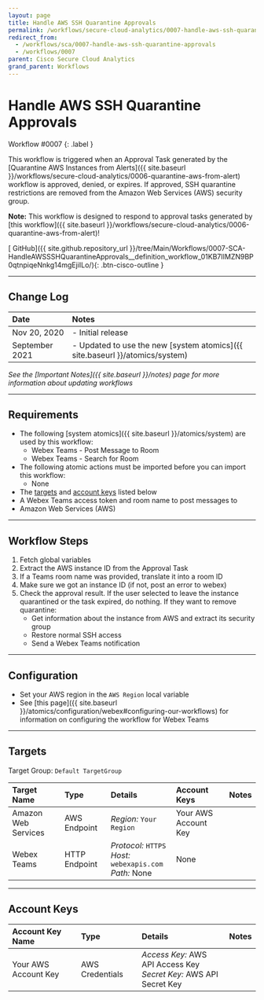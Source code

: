 ```yaml
---
layout: page
title: Handle AWS SSH Quarantine Approvals
permalink: /workflows/secure-cloud-analytics/0007-handle-aws-ssh-quarantine-approvals
redirect_from:
  - /workflows/sca/0007-handle-aws-ssh-quarantine-approvals
  - /workflows/0007
parent: Cisco Secure Cloud Analytics
grand_parent: Workflows
---
```


# Handle AWS SSH Quarantine Approvals
<div markdown="1">
Workflow #0007
{: .label }
</div>

This workflow is triggered when an Approval Task generated by the [Quarantine AWS Instances from Alerts]({{ site.baseurl }}/workflows/secure-cloud-analytics/0006-quarantine-aws-from-alert) workflow is approved, denied, or expires. If approved, SSH quarantine restrictions are removed from the Amazon Web Services (AWS) security group.

**Note:** This workflow is designed to respond to approval tasks generated by [this workflow]({{ site.baseurl }}/workflows/secure-cloud-analytics/0006-quarantine-aws-from-alert)!

[<i class="fab fa-github mr-1"></i> GitHub]({{ site.github.repository_url }}/tree/Main/Workflows/0007-SCA-HandleAWSSSHQuarantineApprovals__definition_workflow_01KB7IIMZN9BP0qtnpiqeNnkg14mgEjiILo/){: .btn-cisco-outline }

---

## Change Log

| Date | Notes |
|:-----|:------|
| Nov 20, 2020 | - Initial release |
| September 2021 | - Updated to use the new [system atomics]({{ site.baseurl }}/atomics/system) |

_See the [Important Notes]({{ site.baseurl }}/notes) page for more information about updating workflows_

---

## Requirements
* The following [system atomics]({{ site.baseurl }}/atomics/system) are used by this workflow:
	* Webex Teams - Post Message to Room
	* Webex Teams - Search for Room
* The following atomic actions must be imported before you can import this workflow:
	* None
* The [targets](#targets) and [account keys](#account-keys) listed below
* A Webex Teams access token and room name to post messages to
* Amazon Web Services (AWS)

---

## Workflow Steps
1. Fetch global variables
1. Extract the AWS instance ID from the Approval Task
1. If a Teams room name was provided, translate it into a room ID
1. Make sure we got an instance ID (if not, post an error to webex)
1. Check the approval result. If the user selected to leave the instance quarantined or the task expired, do nothing. If they want to remove quarantine:
	* Get information about the instance from AWS and extract its security group
	* Restore normal SSH access
	* Send a Webex Teams notification

---

## Configuration
* Set your AWS region in the `AWS Region` local variable
* See [this page]({{ site.baseurl }}/atomics/configuration/webex#configuring-our-workflows) for information on configuring the workflow for Webex Teams

---

## Targets
Target Group: `Default TargetGroup`

| Target Name | Type | Details | Account Keys | Notes |
|:------------|:-----|:--------|:-------------|:------|
| Amazon Web Services | AWS Endpoint | _Region:_ `Your Region`<br /> | Your AWS Account Key | |
| Webex Teams | HTTP Endpoint | _Protocol:_ `HTTPS`<br />_Host:_ `webexapis.com`<br />_Path:_ None | None | |

---

## Account Keys

| Account Key Name | Type | Details | Notes |
|:-----------------|:-----|:--------|:------|
| Your AWS Account Key | AWS Credentials | _Access Key:_ AWS API Access Key<br />_Secret Key:_ AWS API Secret Key | |

